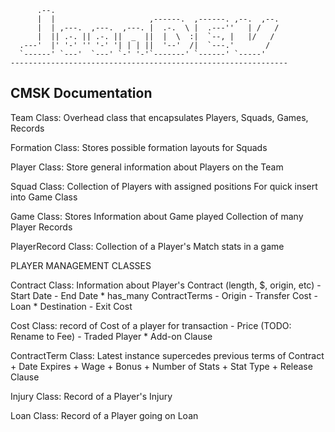 
          .--.                     
          |  |                     ,------.  ,------. ,--.  ,--.
          |  | ,---.  ,---.  ,---. |  .-.  \ |  .---''   | /   /
          |  || .-. || .-. ||  _  ||  |  \  :|  `--, |   |/   /
      .---'  |' '-' '' '-' '| | | ||  '--'  /|  `---.'       /
      `------' `---'  `---' `-' '-'`-------' `------' `-----'
    -------------------------------------------------------------- 

## CMSK Documentation

Team Class:
  Overhead class that encapsulates Players, Squads, Games, Records

Formation Class:
  Stores possible formation layouts for Squads

Player Class:
  Store general information about Players on the Team
  
Squad Class:
  Collection of Players with assigned positions
  For quick insert into Game Class
  
Game Class:
  Stores Information about Game played
  Collection of many Player Records

PlayerRecord Class:
  Collection of a Player's Match stats in a game


PLAYER MANAGEMENT CLASSES

  Contract Class:
    Information about Player's Contract (length, $, origin, etc)
      - Start Date
      - End Date
      * has_many ContractTerms
      - Origin
      - Transfer Cost
      - Loan
      * Destination
      - Exit Cost

  Cost Class:
    record of Cost of a player for transaction
      - Price (TODO: Rename to Fee)
      - Traded Player
      * Add-on Clause
  
  ContractTerm Class:
    Latest instance supercedes previous terms of Contract
      + Date Expires
      + Wage
      + Bonus
      + Number of Stats
      + Stat Type
      + Release Clause
    
  Injury Class:
    Record of a Player's Injury
  
  Loan Class:
    Record of a Player going on Loan